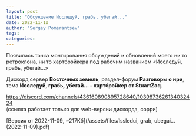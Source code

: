 ```yaml
---
layout: post
title: "Обсуждение Исследуй, грабь, убегай..."
date: 2022-11-10
author: "Sergey Pomerantsev"
tags:
categories:
---
```


Появилась точка монтирования обсуждений и обновлений моего ни то ретроклона, ни то хартбрэйкера под рабочим названием «Исследуй, грабь, убегай...»

Дискорд сервер **Восточных земель**, раздел-форум **Разговоры о нри**, тема **Исследуй, грабь, убегай... - хартбрэйкер от StuartZaq**.

<https://discord.com/channels/436160890895728640/1039873626134032424>  
(ссылка работает только для web-версии дискорда, сорри)

[Версия от 2022-11-09, ~217Кб](/assets/files/Issledui, grab, ubegai... (2022-11-09).pdf)
